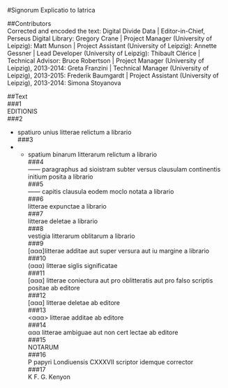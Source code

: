 #Signorum Explicatio to Iatrica  

##Contributors  
Corrected and encoded the text: Digital Divide Data | Editor-in-Chief, Perseus Digital Library: Gregory Crane | Project Manager (University of Leipzig): Matt Munson | Project Assistant (University of Leipzig): Annette Gessner | Lead Developer (University of Leipzig): Thibault Clérice | Technical Advisor: Bruce Robertson | Project Manager (University of Leipzig), 2013-2014: Greta Franzini | Technical Manager (University of Leipzig), 2013-2015: Frederik Baumgardt | Project Assistant (University of Leipzig), 2013-2014: Simona Stoyanova  

##Text  
###1  
EDITIONIS  
###2  
* spatiuro unius litterae relictum a librario  
###3  
* * spatium binarum litterarum relictum a librario  
###4  
—— paragraphus ad sioistram subter versus clausulam continentis initium posita a librario  
###5  
—— capitis clausula eodem moclo notata a librario  
###6  
litterae expunctae a librario  
###7  
litterae deletae a librario  
###8  
vestigia litterarum oblitarum a librario  
###9  
[ααα]litterae additae aut super versura aut iu margine a librario  
###10  
(ααα) litterae siglis significatae  
###11  
[ααα] litterae coniectura aut pro oblitteratis aut pro falso scriptis positae ab editore  
###12  
[ααα] litterae deletae ab editore  
###13  
&lt;ααα&gt; litterae additae ab editore  
###14  
ααα litterae ambiguae aut non cert lectae ab editore  
###15  
NOTARUM  
###16  
Ρ papyri Londiuensis CXXXVII scriptor idemque corrector  
###17  
K F. G. Kenyon  
